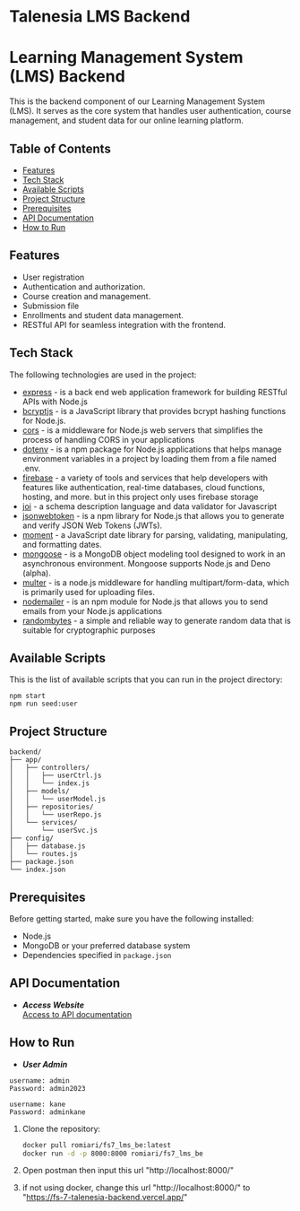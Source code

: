 # Talenesia LMS Backend

# Learning Management System (LMS) Backend

This is the backend component of our Learning Management System (LMS). It serves as the core system that handles user authentication, course management, and student data for our online learning platform.

## Table of Contents
- [Features](#features)
- [Tech Stack](#tech-stack)
- [Available Scripts](#available-scripts)
- [Project Structure](#project-structure)
- [Prerequisites](#prerequisites)
- [API Documentation](#api-documentation)
- [How to Run](#how-to-run)

## Features

- User registration 
- Authentication and authorization.
- Course creation and management.
- Submission file
- Enrollments and student data management.
- RESTful API for seamless integration with the frontend.

## Tech Stack
The following technologies are used in the project:     
- [express](https://expressjs.com/) - is a back end web application framework for building RESTful APIs with Node.js
- [bcryptjs](https://www.npmjs.com/package/bcryptjs) - is a JavaScript library that provides bcrypt hashing functions for Node.js.
- [cors](https://www.npmjs.com/package/cors) - is a middleware for Node.js web servers that simplifies the process of handling CORS in your applications
- [dotenv](https://www.npmjs.com/package/dotenv) - is a npm package for Node.js applications that helps manage environment variables in a project by loading them from a file named .env.
- [firebase](https://www.npmjs.com/package/firebase) - a variety of tools and services that help developers with features like authentication, real-time databases, cloud functions, hosting, and more. but in this project only uses firebase storage
- [joi](https://www.npmjs.com/package/joi) - a schema description language and data validator for Javascript
- [jsonwebtoken](https://www.npmjs.com/package/jsonwebtoken) - is a npm library for Node.js that allows you to generate and verify JSON Web Tokens (JWTs).
- [moment](https://www.npmjs.com/package/moment) - a JavaScript date library for parsing, validating, manipulating, and formatting dates.
- [mongoose](https://www.npmjs.com/package/mongoose) -  is a MongoDB object modeling tool designed to work in an asynchronous environment. Mongoose supports Node.js and Deno (alpha).
- [multer](https://www.npmjs.com/package/multer) -  is a node.js middleware for handling multipart/form-data, which is primarily used for uploading files.
- [nodemailer](https://www.npmjs.com/package/nodemailer) - is an npm module for Node.js that allows you to send emails from your Node.js applications
- [randombytes](https://www.npmjs.com/package/randombytes) - a simple and reliable way to generate random data that is suitable for cryptographic purposes

## Available Scripts
This is the list of available scripts that you can run in the project directory:
```
npm start
npm run seed:user
```

## Project Structure
```
backend/
├── app/
│   ├── controllers/
│   │   ├── userCtrl.js
│   │   └── index.js
│   ├── models/
│   │   └── userModel.js
│   ├── repositories/
│   │   └── userRepo.js
│   └── services/
│       └── userSvc.js
├── config/
│   ├── database.js
│   └── routes.js
├── package.json
└── index.json
```
## Prerequisites

Before getting started, make sure you have the following installed:

- Node.js
- MongoDB or your preferred database system
- Dependencies specified in `package.json`

## API Documentation
- ***Access Website*** <br/>
[Access to API documentation](https://documenter.getpostman.com/view/23550520/2s9Ye8hvYf)

## How to Run

- ***User Admin*** <br/>
```
username: admin
Password: admin2023

username: kane
Password: adminkane
```

1. Clone the repository:

   ```bash
   docker pull romiari/fs7_lms_be:latest
   docker run -d -p 8000:8000 romiari/fs7_lms_be

2. Open postman then input this url "http://localhost:8000/"

3. if not using docker, change this url "http://localhost:8000/" to "https://fs-7-talenesia-backend.vercel.app/"



